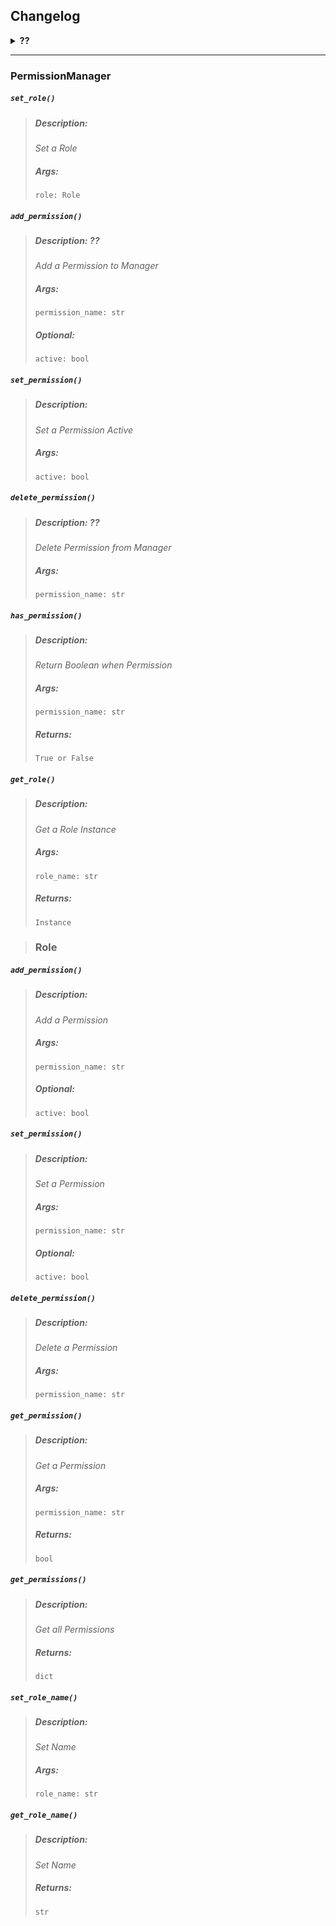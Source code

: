 ## Changelog

<details>
<summary><b>??</b></summary>

?? What can you find here ??

[ Ne*t Versions Name Preview ]: #

[## Forge | 2.0 | Gold ]: #

[## Forge | 1.5 | Platin ]: #

[## Forge | 1.0 | Iridium ]: #

[## Forge | 0.5 | Silver ]: #

</details>

---

### PermissionManager

##### ```set_role()```
> ##### Description:
> *Set a Role*
> ##### Args:
> ```role: Role```

##### ```add_permission()```
> ##### Description: ??
> *Add a Permission to Manager*
> ##### Args:
> ```permission_name: str```
> ##### Optional:
> ```active: bool```

##### ```set_permission()```
> ##### Description:
> *Set a Permission Active*
> ##### Args:
> ```active: bool```

##### ```delete_permission()```
> ##### Description: ??
> *Delete Permission from Manager*
> ##### Args:
> ```permission_name: str```

##### ```has_permission()```
> ##### Description:
> *Return Boolean when Permission*
> ##### Args:
> ```permission_name: str```
> ##### Returns:
> ```True or False```

##### ```get_role()```
> ##### Description:
> *Get a Role Instance*
> ##### Args:
> ```role_name: str```
> ##### Returns:
> ```Instance```

> ### Role

##### ```add_permission()```
> ##### Description:
> *Add a Permission*
> ##### Args:
> ```permission_name: str```
> ##### Optional:
> ```active: bool```

##### ```set_permission()```
> ##### Description:
> *Set a Permission*
> ##### Args:
> ```permission_name: str```
> ##### Optional:
> ```active: bool```

##### ```delete_permission()```
> ##### Description:
> *Delete a Permission*
> ##### Args:
> ```permission_name: str```

##### ```get_permission()```
> ##### Description:
> *Get a Permission*
> ##### Args:
> ```permission_name: str```
> ##### Returns:
> ```bool```

##### ```get_permissions()```
> ##### Description:
> *Get all Permissions*
> ##### Returns:
> ```dict```

##### ```set_role_name()```
> ##### Description:
> *Set Name*
> ##### Args:
> ```role_name: str```

##### ```get_role_name()```
> ##### Description:
> *Set Name*
> ##### Returns:
> ```str```